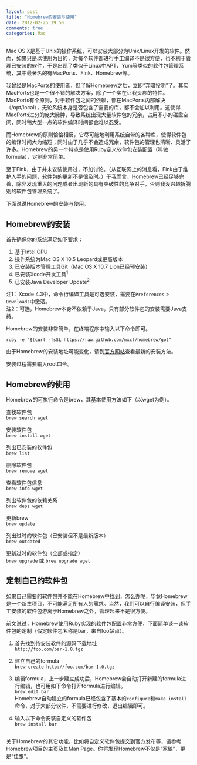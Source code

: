 ```yaml
---
layout: post
title: "Homebrew的安装与使用"
date: 2012-02-25 19:50
comments: true
categories: Mac
---
```


Mac OS X是基于Unix的操作系统，可以安装大部分为Unix/Linux开发的软件。然而，如果只是以使用为目的，对每个软件都进行手工编译不是很方便，也不利于管理已安装的软件，于是出现了类似于Linux中APT、Yum等类似的软件包管理系统，其中最著名的有MacPorts、Fink、Homebrew等。

我曾经是MacPorts的使用者，但了解Homebrew之后，立即“弃暗投明”了。其实MacPorts也是一个很不错的解决方案，除了一个实在让我头疼的特性。MacPorts有个原则，对于软件包之间的依赖，都在MacPorts内部解决（/opt/local），无论系统本身是否包含了需要的库，都不会加以利用。这使得MacPorts过分的庞大臃肿，导致系统出现大量软件包的冗余，占用不小的磁盘空间，同时稍大型一点的软件编译时间都会难以忍受。

<!--more-->

而Homebrew的原则恰恰相反，它尽可能地利用系统自带的各种库，使得软件包的编译时间大为缩短；同时由于几乎不会造成冗余，软件包的管理也清晰、灵活了许多。Homebrew的另一个特点是使用Ruby定义软件包安装配置（叫做formula），定制非常简单。

至于Fink，由于并未安装使用过，不加讨论。（从互联网上的消息看，Fink由于维护人手的问题，软件包的更新不是很及时。）于我而言，Homebrew已经足够完善，除非发现重大的问题或者出现新的具有突破性的竞争对手，否则我没兴趣折腾别的软件包管理系统了。

下面说说Homebrew的安装与使用。

## Homebrew的安装

首先确保你的系统满足如下要求：

1. 基于Intel CPU  
2. 操作系统为Mac OS X 10.5 Leopard或更高版本  
3. 已安装版本管理工具Git（Mac OS X 10.7 Lion已经预安装）
4. 已安装Xcode开发工具<sup>1</sup>
5. 已安装Java Developer Update<sup>2</sup>

注1：Xcode 4.3中，命令行编译工具是可选安装，需要在`Preferences` > `Downloads`中激活。  
注2：可选，Homebrew本身不依赖于Java，只有部分软件包的安装需要Java支持。

Homebrew的安装非常简单，在终端程序中输入以下命令即可。

`ruby -e "$(curl -fsSL https://raw.github.com/mxcl/homebrew/go)"`

由于Homebrew的安装地址可能变化，请到[官方网站](http://mxcl.github.io/homebrew/index_zh-cn.html)查看最新的安装方法。

安装过程需要输入root口令。

## Homebrew的使用

Homebrew的可执行命令是brew，其基本使用方法如下（以wget为例）。

查找软件包  
`brew search wget`

安装软件包  
`brew install wget`

列出已安装的软件包  
`brew list`

删除软件包  
`brew remove wget`

查看软件包信息  
`brew info wget`

列出软件包的依赖关系  
`brew deps wget`

更新brew  
`brew update`

列出过时的软件包（已安装但不是最新版本）  
`brew outdated`

更新过时的软件包（全部或指定）  
`brew upgrade` 或 `brew upgrade wget`

## 定制自己的软件包

如果自己需要的软件包并不能在Homebrew中找到，怎么办呢，毕竟Homebrew是一个新生项目，不可能满足所有人的需求。当然，我们可以自行编译安装，但手工安装的软件包游离于Homebrew之外，管理起来不是很方便。

前文说过，Homebrew使用Ruby实现的软件包配置非常方便，下面简单谈一谈软件包的定制（假定软件包名称是bar，来自foo站点）。

1. 首先找到待安装软件的源码下载地址  
`http://foo.com/bar-1.0.tgz`

2. 建立自己的formula  
`brew create http://foo.com/bar-1.0.tgz`

3. 编辑formula，上一步建立成功后，Homebrew会自动打开新建的formula进行编辑，也可用如下命令打开formula进行编辑。  
`brew edit bar`  
Homebrew自动建立的formula已经包含了基本的`configure`和`make install`命令，对于大部分软件，不需要进行修改，退出编辑即可。

4. 输入以下命令安装自定义的软件包  
`brew install bar`

## 

关于Homebrew的其它功能，比如将自定义软件包提交到官方发布等，请参考Homebrew项目的[主页](http://mxcl.github.com/homebrew/)及其Man Page。你将发现Homebrew不仅是“家酿”，更是“佳酿”。
